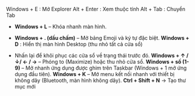 Windows + E  : Mở Explorer
Alt + Enter : Xem thuộc tính
Alt + Tab : Chuyển Tab

- **Windows + L** – Khóa nhanh màn hình.
    
- **Windows + . (dấu chấm)** – Mở bảng Emoji và ký tự đặc biệt.
**Windows + D** : Hiển thị màn hình Desktop (thu nhỏ tất cả cửa sổ)

- Nhấn lại để khôi phục các cửa sổ về trạng thái trước đó.
**Windows + ↑ / ↓/ ← / →** – Phóng to (Maximize) hoặc thu nhỏ cửa sổ.
**Windows + số (1-9)** – Mở nhanh ứng dụng được ghim trên Taskbar (Windows + 1 mở ứng dụng đầu tiên).
**Windows + K** – Mở menu kết nối nhanh với thiết bị không dây (Bluetooth, màn hình không dây).
**Ctrl + Shift + N** → Tạo thư mục mới